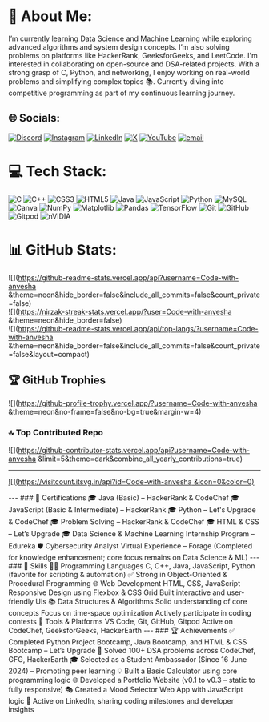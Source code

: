 # 💫 About Me:
I’m currently learning Data Science and Machine Learning while exploring advanced algorithms and system design concepts. I’m also solving problems on platforms like HackerRank, GeeksforGeeks, and LeetCode. I'm interested in collaborating on open-source and DSA-related projects. With a strong grasp of C, Python, and networking, I enjoy working on real-world problems and simplifying complex topics 📚. Currently diving into competitive programming as part of my continuous learning journey.<br>


## 🌐 Socials:
[![Discord](https://img.shields.io/badge/Discord-%237289DA.svg?logo=discord&logoColor=white)](https://discord.gg/anveshasharma0839_10161) [![Instagram](https://img.shields.io/badge/Instagram-%23E4405F.svg?logo=Instagram&logoColor=white)](https://instagram.com/anvesha7973 ) [![LinkedIn](https://img.shields.io/badge/LinkedIn-%230077B5.svg?logo=linkedin&logoColor=white)](https://linkedin.com/in/anvesha-s-412908293) [![X](https://img.shields.io/badge/X-black.svg?logo=X&logoColor=white)](https://x.com/@Sharmaji18608) [![YouTube](https://img.shields.io/badge/YouTube-%23FF0000.svg?logo=YouTube&logoColor=white)](https://youtube.com/@@anveshasharma2626) [![email](https://img.shields.io/badge/Email-D14836?logo=gmail&logoColor=white)](mailto:sharmaanvesha905@gmail.com) 

# 💻 Tech Stack:
![C](https://img.shields.io/badge/c-%2300599C.svg?style=plastic&logo=c&logoColor=white) ![C++](https://img.shields.io/badge/c++-%2300599C.svg?style=plastic&logo=c%2B%2B&logoColor=white) ![CSS3](https://img.shields.io/badge/css3-%231572B6.svg?style=plastic&logo=css3&logoColor=white) ![HTML5](https://img.shields.io/badge/html5-%23E34F26.svg?style=plastic&logo=html5&logoColor=white) ![Java](https://img.shields.io/badge/java-%23ED8B00.svg?style=plastic&logo=openjdk&logoColor=white) ![JavaScript](https://img.shields.io/badge/javascript-%23323330.svg?style=plastic&logo=javascript&logoColor=%23F7DF1E) ![Python](https://img.shields.io/badge/python-3670A0?style=plastic&logo=python&logoColor=ffdd54) ![MySQL](https://img.shields.io/badge/mysql-4479A1.svg?style=plastic&logo=mysql&logoColor=white) ![Canva](https://img.shields.io/badge/Canva-%2300C4CC.svg?style=plastic&logo=Canva&logoColor=white) ![NumPy](https://img.shields.io/badge/numpy-%23013243.svg?style=plastic&logo=numpy&logoColor=white) ![Matplotlib](https://img.shields.io/badge/Matplotlib-%23ffffff.svg?style=plastic&logo=Matplotlib&logoColor=black) ![Pandas](https://img.shields.io/badge/pandas-%23150458.svg?style=plastic&logo=pandas&logoColor=white) ![TensorFlow](https://img.shields.io/badge/TensorFlow-%23FF6F00.svg?style=plastic&logo=TensorFlow&logoColor=white) ![Git](https://img.shields.io/badge/git-%23F05033.svg?style=plastic&logo=git&logoColor=white) ![GitHub](https://img.shields.io/badge/github-%23121011.svg?style=plastic&logo=github&logoColor=white) ![Gitpod](https://img.shields.io/badge/gitpod-f06611.svg?style=plastic&logo=gitpod&logoColor=white) ![nVIDIA](https://img.shields.io/badge/nVIDIA-%2376B900.svg?style=plastic&logo=nVIDIA&logoColor=white)
# 📊 GitHub Stats:
![](https://github-readme-stats.vercel.app/api?username=Code-with-anvesha &theme=neon&hide_border=false&include_all_commits=false&count_private=false)<br/>
![](https://nirzak-streak-stats.vercel.app/?user=Code-with-anvesha &theme=neon&hide_border=false)<br/>
![](https://github-readme-stats.vercel.app/api/top-langs/?username=Code-with-anvesha &theme=neon&hide_border=false&include_all_commits=false&count_private=false&layout=compact)

## 🏆 GitHub Trophies
![](https://github-profile-trophy.vercel.app/?username=Code-with-anvesha &theme=neon&no-frame=false&no-bg=true&margin-w=4)

### 🔝 Top Contributed Repo
![](https://github-contributor-stats.vercel.app/api?username=Code-with-anvesha &limit=5&theme=dark&combine_all_yearly_contributions=true)

---
[![](https://visitcount.itsvg.in/api?id=Code-with-anvesha &icon=0&color=0)](https://visitcount.itsvg.in)

<!-->


---

### 🏅 Certifications

🎓 Java (Basic) – HackerRank & CodeChef

🎓 JavaScript (Basic & Intermediate) – HackerRank

🎓 Python – Let's Upgrade & CodeChef

🎓 Problem Solving – HackerRank & CodeChef

🎓 HTML & CSS – Let’s Upgrade

🎓 Data Science & Machine Learning Internship Program – Edureka

🛡️ Cybersecurity Analyst Virtual Experience – Forage
(Completed for knowledge enhancement; core focus remains on Data Science & ML)



---

### 🧠 Skills

👨‍💻 Programming Languages

C, C++, Java, JavaScript, Python (favorite for scripting & automation)
✅ Strong in Object-Oriented & Procedural Programming

🌐 Web Development

HTML, CSS, JavaScript

Responsive Design using Flexbox & CSS Grid

Built interactive and user-friendly UIs


📚 Data Structures & Algorithms

Solid understanding of core concepts

Focus on time-space optimization

Actively participate in coding contests


🔧 Tools & Platforms

VS Code, Git, GitHub, Gitpod

Active on CodeChef, GeeksforGeeks, HackerEarth



---

 ### 🏆  Achievements


✅ Completed Python Project Bootcamp, Java Bootcamp, and HTML & CSS Bootcamp – Let’s Upgrade

🧠 Solved 100+ DSA problems across CodeChef, GFG, HackerEarth

🎓 Selected as a Student Ambassador (Since 16 June 2024) – Promoting peer learning

💡 Built a Basic Calculator using core programming logic

🌐 Developed a Portfolio Website (v0.1 to v0.3 – static to fully responsive)

🎭 Created a Mood Selector Web App with JavaScript logic

📢 Active on LinkedIn, sharing coding milestones and developer insights



